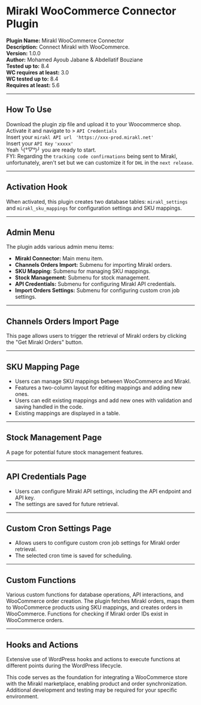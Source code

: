# Mirakl WooCommerce Connector Plugin

**Plugin Name:** Mirakl WooCommerce Connector<br>
**Description:** Connect Mirakl with WooCommerce.<br>
**Version:** 1.0.0<br>
**Author:** Mohamed Ayoub Jabane & Abdellatif Bouziane<br>
**Tested up to:** 8.4<br>
**WC requires at least:** 3.0<br>
**WC tested up to:** 8.4<br>
**Requires at least:** 5.6

---

## How To Use

Download the plugin zip file and upload it to your Woocommerce shop.<br>
Activate it and navigate to > `API Credentials`<br>
Insert your `mirakl API url` ` 'https://xxx-prod.mirakl.net'`<br>
Insert your `API Key` `'xxxxx'`<br>
Yeah ╰(*°▽°*)╯ you are ready to start.<br>
FYI: Regarding the `tracking code confirmations` being sent to Mirakl, unfortunately, aren't set but we can customize it for `DHL` in the `next release`.

---

## Activation Hook

When activated, this plugin creates two database tables: `mirakl_settings` and `mirakl_sku_mappings` for configuration settings and SKU mappings.

---

## Admin Menu

The plugin adds various admin menu items:

- **Mirakl Connector:** Main menu item.
- **Channels Orders Import:** Submenu for importing Mirakl orders.
- **SKU Mapping:** Submenu for managing SKU mappings.
- **Stock Management:** Submenu for stock management.
- **API Credentials:** Submenu for configuring Mirakl API credentials.
- **Import Orders Settings:** Submenu for configuring custom cron job settings.

---

## Channels Orders Import Page

This page allows users to trigger the retrieval of Mirakl orders by clicking the "Get Mirakl Orders" button.

---

## SKU Mapping Page

- Users can manage SKU mappings between WooCommerce and Mirakl.
- Features a two-column layout for editing mappings and adding new ones.
- Users can edit existing mappings and add new ones with validation and saving handled in the code.
- Existing mappings are displayed in a table.

---

## Stock Management Page

A page for potential future stock management features.

---

## API Credentials Page

- Users can configure Mirakl API settings, including the API endpoint and API key.
- The settings are saved for future retrieval.

---

## Custom Cron Settings Page

- Allows users to configure custom cron job settings for Mirakl order retrieval.
- The selected cron time is saved for scheduling.

---

## Custom Functions

Various custom functions for database operations, API interactions, and WooCommerce order creation. The plugin fetches Mirakl orders, maps them to WooCommerce products using SKU mappings, and creates orders in WooCommerce. Functions for checking if Mirakl order IDs exist in WooCommerce orders.

---

## Hooks and Actions

Extensive use of WordPress hooks and actions to execute functions at different points during the WordPress lifecycle.

This code serves as the foundation for integrating a WooCommerce store with the Mirakl marketplace, enabling product and order synchronization. Additional development and testing may be required for your specific environment.
